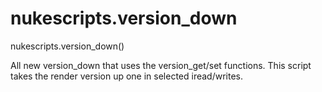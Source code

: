 # nukescripts.version_down
nukescripts.version_down()

All new version_down that uses the version_get/set functions. This script takes the render version up one in selected iread/writes.